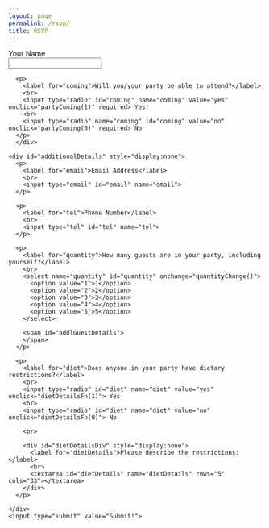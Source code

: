 ```yaml
---
layout: page
permalink: /rsvp/
title: RSVP
---
```


<head>
  <!-- Global site tag (gtag.js) - Google Analytics -->
  <script async src="https://www.googletagmanager.com/gtag/js?id=UA-140670048-1"></script>
  <script>
    window.dataLayer = window.dataLayer || [];
    function gtag(){dataLayer.push(arguments);}
    gtag('js', new Date());

    gtag('config', 'UA-140670048-1');
  </script>
</head>

<script src="/form.js"></script>

<form action="https://getform.io/f/0cff5cfd-5ab5-4d3c-8f95-50be1ec60926" method="POST" onsubmit="alert('Your RSVP has been received. Thank you.');">
    <div id="BasicInfo">
      <p>
        <label for="name">Your Name</label>
        <br>
        <input type="text" id="name" name="name" required>
      </p>
      
      <p>
        <label for="coming">Will you/your party be able to attend?</label>
        <br>
        <input type="radio" id="coming" name="coming" value="yes" onclick="partyComing(1)" required> Yes!
        <br>
        <input type="radio" name="coming" id="coming" value="no" onclick="partyComing(0)" required> No
      </p>
      </div>
    
    <div id="additionalDetails" style="display:none">
      <p>
        <label for="email">Email Address</label>
        <br>
        <input type="email" id="email" name="email">
      </p>

      <p>
        <label for="tel">Phone Number</label>
        <br>
        <input type="tel" id="tel" name="tel">
      </p>

      <p>
        <label for="quantity">How many guests are in your party, including yourself?</label>
        <br>
        <select name="quantity" id="quantity" onchange="quantityChange()">
          <option value="1">1</option>
          <option value="2">2</option>
          <option value="3">3</option>
          <option value="4">4</option>
          <option value="5">5</option>
        </select>
      
        <span id="addlGuestDetails">
        </span>
      </p>
      
      <p>      
        <label for="diet">Does anyone in your party have dietary restrictions?</label>
        <br>
        <input type="radio" id="diet" name="diet" value="yes" onclick="dietDetailsFn(1)"> Yes
        <br>
        <input type="radio" id="diet" name="diet" value="no" onclick="dietDetailsFn(0)"> No
      
        <br>
        
        <div id="dietDetailsDiv" style="display:none">
          <label for="dietDetails">Please describe the restrictions: </label>
          <br>
          <textarea id="dietDetails" name="dietDetails" rows="5" cols="33"></textarea>
        </div>
      </p>
      
    </div>
    <input type="submit" value="Submit!">

</form>